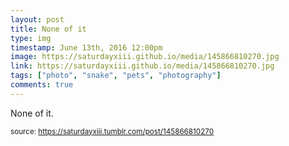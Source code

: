 ```yaml
---
layout: post
title: None of it
type: img
timestamp: June 13th, 2016 12:00pm
image: https://saturdayxiii.github.io/media/145866810270.jpg
link: https://saturdayxiii.github.io/media/145866810270.jpg
tags: ["photo", "snake", "pets", "photography"]
comments: true
---
```


None of it.
 
  
<small>source: https://saturdayxiii.tumblr.com/post/145866810270</small>